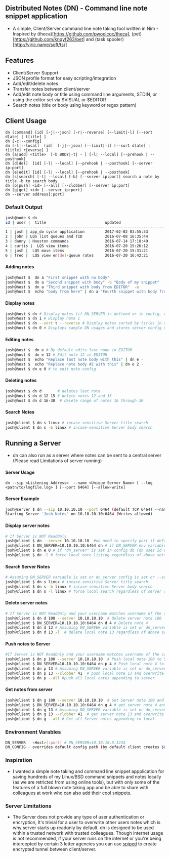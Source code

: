 ## Distributed Notes (DN) - Command line note snippet application

- A simple, Client/Server command line note taking tool written in Nim - Inspired by (theca)[https://github.com/pwoolcoc/theca], (pet)[https://github.com/knqyf263/pet] and (task spooler)[http://viric.name/soft/ts/]
## Features
- Client/Server Support
- JSON profile format for easy scripting/integration
- Add/edit/delete notes
- Transfer notes between client/server
- Add/edit note body or title using command line arguments, STDIN, or using the editor set via $VISUAL or $EDITOR
- Search notes (title or body using keyword or regex pattern)

##  Client Usage

    dn [command] [id] [-j|--json] [-r|--reverse] [--limit|-l] [--sort d[ate] | t[itle] ]
    dn [-c|--config]
    dn [-l|--local]  [id]  [-j|--json] [--limit|-l] [--sort d[ate] | t[itle] r[everse] ]
    dn [a|add] <title>  [-b BODY|-t| - ] [-l| --local] [--prehook | --posthook] 
    dn [d|del]  [id] [-l| --local] [--prehook | --posthook] [--server ip:port]
    dn [e|edit] [id] [-l| --local] [--prehook | --posthook]
    dn [s|search] [-l| --local] [-b] [--server ip:port] search a note by title -b to search body
    dn [p|push] <id> [--all] [--clobber] [--server ip:port] 
    dn [g|get] <id> [--server ip:port]
    dn --server address[:port]

### Default Output
```bash
josh@node $ dn
id | user |  title                          updated 
--------------------------------------------------------------------------------------
1 | josh | app_do cycle application         2017-02-02 03:55:53
2 | john | LQS list queues and TID          2016-07-08 16:35:44
3 | danny | Houston commands                2016-07-14 17:18:49
4 | curtis |  LQS view items                2016-07-20 15:26:12
5 | josh |  LQS move items                  2016-07-20 15:31:21
6 | fred |  LQS view en[de]-queue rates     2016-07-20 16:42:21
```

#### Adding notes
```bash
josh@host $  dn a "First snippet with no body"
josh@host $  dn a "Second snippet with body" -b "Body of my snippet"
josh@host $  dn a "Third snippet with body from EDITOR"  -e 
josh@host $  echo "body from here" | dn a "Fourth snippet with body from STDIN"  -b -
```
#### Display notes
```sh
josh@host $ dn # Display notes (if DN_SERVER is defined or in config, dn will display server side notes, add -l to force local note listings)
josh@host $ dn 1 # Display note 1
josh@host $ dn --sort t --reverse # Display notes sorted by titles in reverse order (default sort is date DESC)
josh@host $ dn 0 # Displays sample DN usages and stores server config not displayed by default only local
```
#### Editing notes
```bash
josh@host $  dn e # By default edits last node in EDITOR
josh@host $  dn e 12 # Edit note 12 in EDITOR
josh@host $  echo "Replace last note body with this" | dn e - 
josh@host $  echo "Replace note body #2 with this" | dn e 2 - 
josh@host $ dn e 0 # to edit note config
```
#### Deleting notes
```bash
josh@host $ dn d       # deletes last note
josh@host $ dn d 12 15 # delete notes 12 and 15
josh@host $ dn d 16-30  # delete range of notes 16 through 30
```

#### Search Notes
```sh
josh@client $ dn s linux # incase-sensitive Server title search 
josh@client $ dn s -b linux # incase-sensitive Server body search 
```
## Running a Server
- dn can also run as a server where notes can be sent to a central server (Please read Limitations of server running)

#### Server Usage
    dn --sip <Listening Address>  --name <Unique Server Name> [ --log <path/to/logfile.log> ] [--port 6464] [--allow-write] 
    
#### Server Example 
```sh
josh@server $ dn --sip 10.10.10.10 --port 6464 (default TCP 6464) --name 'Josh Notes' --log /path/to/logfile.log --allow-writes
Starting Server 'Josh Notes' on 10.10.10.10:6464 (Writes allowed) 
```

#### Display server notes
```sh
# If Server is NOT ReadOnly
josh@client $ dn --server 10.10.10.10  #no need to specify port if default is used --server address:port
josh@client $ DN_SERVER=10.10.10.10:6464 dn # if DN_SERVER env variable is set server notes are retrieved
josh@client $ dn e 0 # if "dn_server" is set in config db (dn uses id 0 as it's config) it will be used and conect to server
josh@client $ dn -l # force local note listing regardless of above settings 
```
#### Search Server Notes
```sh
# Assuming DN_SERVER variable is set or dn_server config is set or --server is used
josh@client $ dn s linux # incase-sensitive Server title search 
josh@client $ dn s -b linux # incase-sensitive Server body search
josh@client $ dn s -l linux # force local search regardless of server settings 
```

#### Delete server notes
```sh
# If Server is NOT ReadOnly and your username matches username of the corresponding note[s]
josh@client $ dn d 100 --server 10.10.10.10  # Delete server note 100
josh@client $ DN_SERVER=10.10.10.10:6464 dn d 4 # Delete note 4
josh@client $ dn d 13 # Assuming DN_SERVER variable is set or dn_server config is set
josh@client $ dn d 13 -l  # delete local note 13 regardless of above settings 
```

#### Push notes to Server
```sh
#If Server is NOT ReadOnly and your username matches username of the corresponding note[s]
josh@client $ dn p 100 --server 10.10.10.10  # Push local note 100 to Server appending 
josh@client $ DN_SERVER=10.10.10.10:6464 dn p 4 # Push local note 4 to Server appending
josh@client $ dn p 13 # Assuming DN_SERVER variable is set or dn_server config is set
josh@client $ dn p 13 --clobber 41  # push local note 13 and overwrite server note 41
josh@client $ dn p --all #push all local notes appending to server
```

#### Get notes from server
```sh
josh@client $ dn g 100 --server 10.10.10.10  # Get Server note 100 and append locally
josh@client $ DN_SERVER=10.10.10.10:6464 dn g 4 # get server note 4 and append locally
josh@client $ dn g 13 # Assuming DN_SERVER variable is set or dn_server config is set
josh@client $ dn g 13 --clobber 41  # get server note 13 and overwrite local note 41
josh@client $ dn g --all # Get all Server notes appending to local
```
### Environment Varables
```sh
DN_SERVER - <Host>[:port] # DN_SERVER=10.10.10.5:1234 
DN_CONFIG - overrides default config path (by default client creates $HOME/.config/dn.json store/config file)
```

### Inspiration
- I wanted a simple note taking and command line snippet appplication for saving hundreds of my Linux/BSD command snippets  and notes locally (as we are retricted from using online tools), but with only some of the features of a full blown note taking app and be able to share with colleagues at work who can also add their cool snippets. 

### Server Limitations
- The Server does not provide any type of user authentication or encryption, It's trivial for a user to overwrite other users notes which is why server starts up readonly by default. dn is designed to be used within a trusted network with trusted colleagues. Though internet usage is not recommended, if your server runs on the internet or you're being intercepted by certain 3 letter agencies you can use [spiped](https://www.tarsnap.com/spiped.html) to create encrypted tunnel between client/server.
